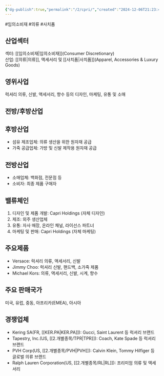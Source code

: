 ```yaml
---
{"dg-publish":true,"permalink":"/2/cpri/","created":"2024-12-06T21:23:45.111+09:00","updated":"2025-06-03T20:05:58.427+09:00"}
---
```


#임의소비재 #의류 #사치품 

## 산업섹터

섹터: [[임의소비재\|임의소비재]](Consumer Discretionary)  
산업: [[의류\|의류]], 액세서리 및 [[사치품\|사치품]](Apparel, Accessories & Luxury Goods)

## 영위사업

럭셔리 의류, 신발, 액세서리, 향수 등의 디자인, 마케팅, 유통 및 소매

## 전방/후방산업

## 후방산업

- 섬유 제조업체: 의류 생산을 위한 원자재 공급
- 가죽 공급업체: 가방 및 신발 제작용 원자재 공급

## 전방산업

- 소매업체: 백화점, 전문점 등
- 소비자: 최종 제품 구매자

## 밸류체인

1. 디자인 및 제품 개발: Capri Holdings (자체 디자인)
2. 제조: 외주 생산업체
3. 유통: 자사 매장, 온라인 채널, 라이선스 파트너
4. 마케팅 및 판매: Capri Holdings (자체 마케팅)

## 주요제품

- Versace: 럭셔리 의류, 액세서리, 신발
- Jimmy Choo: 럭셔리 신발, 핸드백, 소가죽 제품
- Michael Kors: 의류, 액세서리, 신발, 시계, 향수

## 주요 판매국가

미국, 유럽, 중동, 아프리카(EMEA), 아시아

## 경쟁업체

- Kering SA(FR, [[KER.PA\|KER.PA]]): Gucci, Saint Laurent 등 럭셔리 브랜드
- Tapestry, Inc.(US, [[2.개별종목/TPR\|TPR]]): Coach, Kate Spade 등 럭셔리 브랜드
- PVH Corp(US, [[2.개별종목/PVH\|PVH]]): Calvin Klein, Tommy Hilfiger 등 글로벌 의류 브랜드
- Ralph Lauren Corporation(US, [[2.개별종목/RL\|RL]]): 프리미엄 의류 및 액세서리